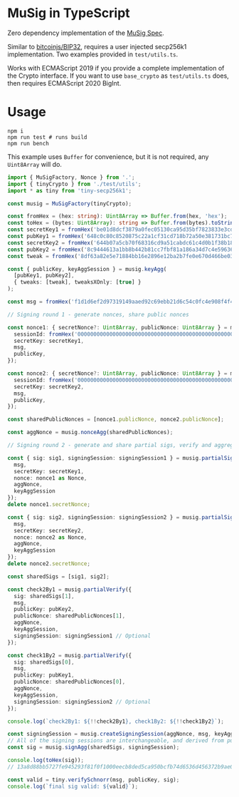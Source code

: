 # MuSig in TypeScript

Zero dependency implementation of the [MuSig Spec](https://github.com/ElementsProject/secp256k1-zkp/blob/master/doc/musig-spec.mediawiki).

Similar to [bitcoinjs/BIP32](https://github.com/bitcoinjs/bip32), requires a
user injected secp256k1 implementation. Two examples provided in
`test/utils.ts`.

Works with ECMAScript 2019 if you provide a complete implementation of the
Crypto interface. If you want to use `base_crypto` as `test/utils.ts` does,
then requires ECMAScript 2020 BigInt.

# Usage

```shell
npm i
npm run test # runs build
npm run bench
```

This example uses `Buffer` for convenience, but it is not required, any
`Uint8Array` will do.

```typescript
import { MuSigFactory, Nonce } from '.';
import { tinyCrypto } from './test/utils';
import * as tiny from 'tiny-secp256k1';

const musig = MuSigFactory(tinyCrypto);

const fromHex = (hex: string): Uint8Array => Buffer.from(hex, 'hex');
const toHex = (bytes: Uint8Array): string => Buffer.from(bytes).toString('hex');
const secretKey1 = fromHex('be01d8dcf3879a0fec05130ca95d35bf7823833e3cdf91e310408606717055d9');
const pubKey1 = fromHex('648c0c80c8520875c22a1cf31cd718b72a50e381731bc7f8efec9944074cb21b');
const secretKey2 = fromHex('644b07a5cb70f68316cd9a51cabdc61c4d0b1f38b189d0c92370a3844fd0241f');
const pubKey2 = fromHex('8c9444613a1bb8b442b81cc7fbf81a186a34d7c4e596362543e17dde3efdc4b3');
const tweak = fromHex('8df63a82e5e71884bb16e2896e12ba2b7fe0e670d466be03b578fc435d5c9876');

const { publicKey, keyAggSession } = musig.keyAgg(
  [pubKey1, pubKey2],
  { tweaks: [tweak], tweaksXOnly: [true] }
);

const msg = fromHex('f1d1d6ef2d97319149aaed92c69ebb21d6c54c0fc4e908f4f4ee42a1e5b8b854');

// Signing round 1 - generate nonces, share public nonces

const nonce1: { secretNonce?: Uint8Array, publicNonce: Uint8Array } = musig.nonceGen({
  sessionId: fromHex('0000000000000000000000000000000000000000000000000000000000000001'),
  secretKey: secretKey1,
  msg,
  publicKey,
});

const nonce2: { secretNonce?: Uint8Array, publicNonce: Uint8Array } = musig.nonceGen({
  sessionId: fromHex('0000000000000000000000000000000000000000000000000000000000000001'),
  secretKey: secretKey2,
  msg,
  publicKey,
});

const sharedPublicNonces = [nonce1.publicNonce, nonce2.publicNonce];

const aggNonce = musig.nonceAgg(sharedPublicNonces);

// Signing round 2 - generate and share partial sigs, verify and aggregate

const { sig: sig1, signingSession: signingSession1 } = musig.partialSign({
  msg,
  secretKey: secretKey1,
  nonce: nonce1 as Nonce,
  aggNonce,
  keyAggSession
});
delete nonce1.secretNonce;

const { sig: sig2, signingSession: signingSession2 } = musig.partialSign({
  msg,
  secretKey: secretKey2,
  nonce: nonce2 as Nonce,
  aggNonce,
  keyAggSession
});
delete nonce2.secretNonce;

const sharedSigs = [sig1, sig2];

const check2By1 = musig.partialVerify({
  sig: sharedSigs[1],
  msg,
  publicKey: pubKey2,
  publicNonce: sharedPublicNonces[1],
  aggNonce,
  keyAggSession,
  signingSession: signingSession1 // Optional
});

const check1By2 = musig.partialVerify({
  sig: sharedSigs[0],
  msg,
  publicKey: pubKey1,
  publicNonce: sharedPublicNonces[0],
  aggNonce,
  keyAggSession,
  signingSession: signingSession2 // Optional
});

console.log(`check2By1: ${!!check2By1}, check1By2: ${!!check1By2}`);

const signingSession = musig.createSigningSession(aggNonce, msg, keyAggSession);
// All of the signing sessions are interchangeable, and derived from public information
const sig = musig.signAgg(sharedSigs, signingSession);

console.log(toHex(sig));
// 13a8d88bb5727fe945293f81f0f1000eecb8ded5ca950bcfb74d6536d456372b9ae00ccb9cbacc00a3bca07129920b88d4df4f5c24ece1f7159ff94c1dde1bba

const valid = tiny.verifySchnorr(msg, publicKey, sig);
console.log(`final sig valid: ${valid}`);
```
